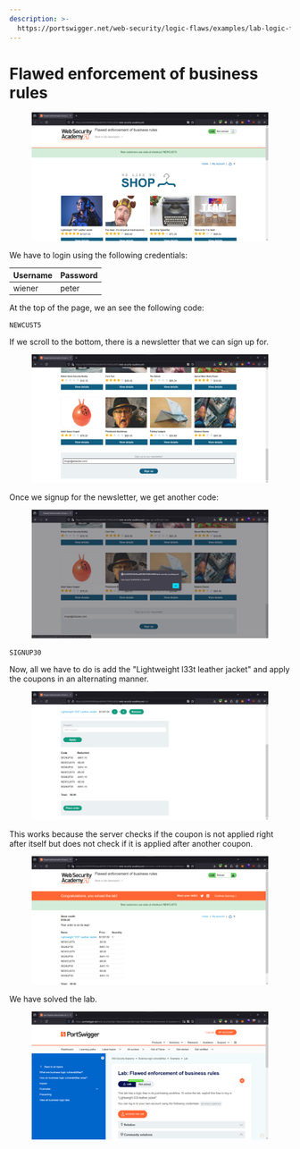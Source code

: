 ```yaml
---
description: >-
  https://portswigger.net/web-security/logic-flaws/examples/lab-logic-flaws-flawed-enforcement-of-business-rules
---
```


# Flawed enforcement of business rules

<figure><img src="../../../.gitbook/assets/1 (144).png" alt=""><figcaption></figcaption></figure>

We have to login using the following credentials:

| Username | Password |
| -------- | -------- |
| wiener   | peter    |

At the top of the page, we an see the following code:

```
NEWCUST5
```

If we scroll to the bottom, there is a newsletter that we can sign up for.

<figure><img src="../../../.gitbook/assets/2 (137).png" alt=""><figcaption></figcaption></figure>

Once we signup for the newsletter, we get another code:

<figure><img src="../../../.gitbook/assets/3 (118).png" alt=""><figcaption></figcaption></figure>

```
SIGNUP30
```

Now, all we have to do is add the "Lightweight l33t leather jacket" and apply the coupons in an alternating manner.

<figure><img src="../../../.gitbook/assets/5 (84).png" alt=""><figcaption></figcaption></figure>

This works because the server checks if the coupon is not applied right after itself but does not check if it is applied after another coupon.

<figure><img src="../../../.gitbook/assets/6 (68).png" alt=""><figcaption></figcaption></figure>

We have solved the lab.

<figure><img src="../../../.gitbook/assets/7 (54).png" alt=""><figcaption></figcaption></figure>
